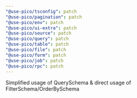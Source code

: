 ```yaml
---
"@use-pico/tsconfig": patch
"@use-pico/pagination": patch
"@use-pico/env": patch
"@use-pico/ui-extra": patch
"@use-pico/source": patch
"@use-pico/query": patch
"@use-pico/table": patch
"@use-pico/file": patch
"@use-pico/form": patch
"@use-pico/job": patch
"@use-pico/rpc": patch
---
```


Simplified usage of QuerySchema & direct usage of FilterSchema/OrderBySchema
